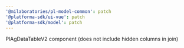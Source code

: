 ```yaml
---
'@milaboratories/pl-model-common': patch
'@platforma-sdk/ui-vue': patch
'@platforma-sdk/model': patch
---
```


PlAgDataTableV2 component (does not include hidden columns in join)

